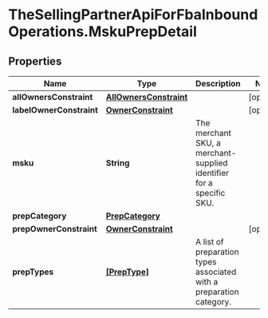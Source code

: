 # TheSellingPartnerApiForFbaInboundOperations.MskuPrepDetail

## Properties
Name | Type | Description | Notes
------------ | ------------- | ------------- | -------------
**allOwnersConstraint** | [**AllOwnersConstraint**](AllOwnersConstraint.md) |  | [optional] 
**labelOwnerConstraint** | [**OwnerConstraint**](OwnerConstraint.md) |  | [optional] 
**msku** | **String** | The merchant SKU, a merchant-supplied identifier for a specific SKU. | 
**prepCategory** | [**PrepCategory**](PrepCategory.md) |  | 
**prepOwnerConstraint** | [**OwnerConstraint**](OwnerConstraint.md) |  | [optional] 
**prepTypes** | [**[PrepType]**](PrepType.md) | A list of preparation types associated with a preparation category. | 


